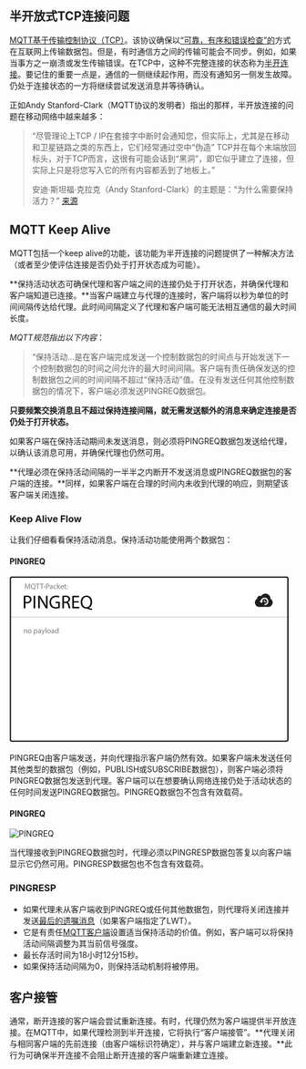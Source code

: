 ## 半开放式TCP连接问题


[MQTT基于传输控制协议（TCP）](./3.客户端，代理:服务器和连接建立.md)。该协议确保以[“可靠，有序和错误检查”的](http://en.wikipedia.org/wiki/Transmission_Control_Protocol)方式在互联网上传输数据包。但是，有时通信方之间的传输可能会不同步。例如，如果当事方之一崩溃或发生传输错误。在TCP中，这种不完整连接的状态称为[半开连接](http://en.wikipedia.org/wiki/TCP_half-open)。要记住的重要一点是，通信的一侧继续起作用，而没有通知另一侧发生故障。仍处于连接状态的一方将继续尝试发送消息并等待确认。

正如Andy Stanford-Clark（MQTT协议的发明者）指出的那样，半开放连接的问题在移动网络中越来越多：

> “尽管理论上TCP / IP在套接字中断时会通知您，但实际上，尤其是在移动和卫星链路之类的东西上，它们经常通过空中“伪造” TCP并在每个末端放回标头，对于TCP而言，这很有可能会话到“黑洞”，即它似乎建立了连接，但实际上只是将您写入它的所有内容都丢到了地板上。”
>
> 安迪·斯坦福·克拉克（Andy Stanford-Clark）的主题是：“为什么需要保持活力？” [来源](https://groups.google.com/forum/#!msg/mqtt/zRqd8JbY4oM/XrMwlQ5TU0EJ)

## MQTT Keep Alive

MQTT包括一个keep alive的功能，该功能为半开连接的问题提供了一种解决方法（或者至少使评估连接是否仍处于打开状态成为可能）。

**保持活动状态可确保代理和客户端之间的连接仍处于打开状态，并确保代理和客户端知道已连接。**当客户端建立与代理的连接时，客户端将以秒为单位的时间间隔传达给代理。此时间间隔定义了代理和客户端可能无法相互通信的最大时间长度。

*MQTT规范指出以下内容*：

> “保持活动...是在客户端完成发送一个控制数据包的时间点与开始发送下一个控制数据包的时间之间允许的最大时间间隔。客户端有责任确保发送的控制数据包之间的时间间隔不超过“保持活动”值。在没有发送任何其他控制数据包的情况下，客户端必须发送PINGREQ数据包。

**只要频繁交换消息且不超过保持连接间隔，就无需发送额外的消息来确定连接是否仍处于打开状态。**

如果客户端在保持活动期间未发送消息，则必须将PINGREQ数据包发送给代理，以确认该消息可用，并确保代理也仍然可用。

**代理必须在保持活动间隔的一半半之内断开不发送消息或PINGREQ数据包的客户端的连接。**同样，如果客户端在合理的时间内未收到代理的响应，则期望该客户端关闭连接。

### Keep Alive Flow

让我们仔细看看保持活动消息。保持活动功能使用两个数据包：

#### PINGREQ

![平雷克](../pictures/pingreq.png)

PINGREQ由客户端发送，并向代理指示客户端仍然有效。如果客户端未发送任何其他类型的数据包（例如，PUBLISH或SUBSCRIBE数据包），则客户端必须将PINGREQ数据包发送到代理。客户端可以在想要确认网络连接仍处于活动状态的任何时间发送PINGREQ数据包。PINGREQ数据包不包含有效载荷。

#### PINGREQ

![PINGREQ](https://www.hivemq.com/img/blog/pingresp.png)

当代理接收到PINGREQ数据包时，代理必须以PINGRESP数据包答复以向客户端显示它仍然可用。PINGRESP数据包也不包含有效载荷。

### PINGRESP

- 如果代理未从客户端收到PINGREQ或任何其他数据包，则代理将关闭连接并发送[最后的遗嘱消息](https://www.hivemq.com/blog/mqtt-essentials-part-9-last-will-and-testament/)（如果客户端指定了LWT）。
- 它是有责任[MQTT客户端](https://www.hivemq.com/blog/seven-best-mqtt-client-tools/)设置适当保持活动的价值。例如，客户端可以将保持活动间隔调整为其当前信号强度。
- 最长存活时间为18小时12分15秒。
- 如果保持活动间隔为0，则保持活动机制将被停用。

## 客户接管

通常，断开连接的客户端会尝试重新连接。有时，代理仍然为客户端提供半开放连接。在MQTT中，如果代理检测到半开连接，它将执行“客户端接管”。**代理关闭与相同客户端的先前连接（由客户端标识符确定），并与客户端建立新连接。**此行为可确保半开连接不会阻止断开连接的客户端重新建立连接。